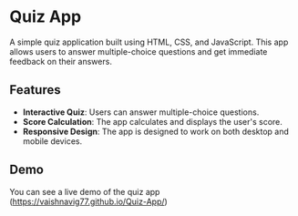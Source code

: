 # Quiz App

A simple quiz application built using HTML, CSS, and JavaScript. This app allows users to answer multiple-choice questions and get immediate feedback on their answers.

## Features

- **Interactive Quiz**: Users can answer multiple-choice questions.
- **Score Calculation**: The app calculates and displays the user's score.
- **Responsive Design**: The app is designed to work on both desktop and mobile devices.

## Demo

You can see a live demo of the quiz app (https://vaishnavig77.github.io/Quiz-App/)
